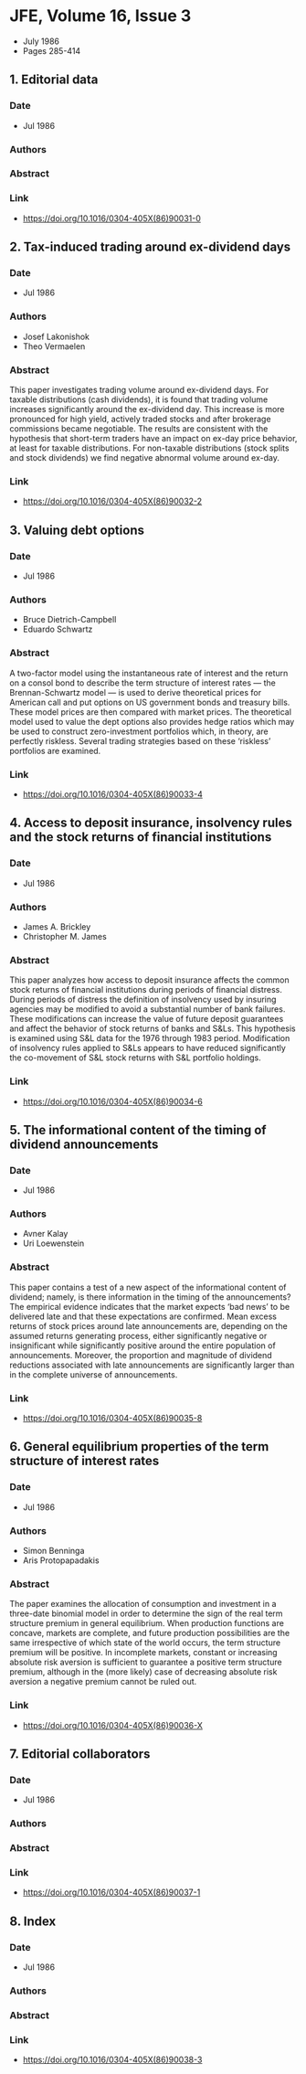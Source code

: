 # JFE, Volume 16, Issue 3
- July 1986
- Pages 285-414

## 1. Editorial data
### Date
- Jul 1986
### Authors
### Abstract

### Link
- https://doi.org/10.1016/0304-405X(86)90031-0

## 2. Tax-induced trading around ex-dividend days
### Date
- Jul 1986
### Authors
- Josef Lakonishok
- Theo Vermaelen
### Abstract
This paper investigates trading volume around ex-dividend days. For taxable distributions (cash dividends), it is found that trading volume increases significantly around the ex-dividend day. This increase is more pronounced for high yield, actively traded stocks and after brokerage commissions became negotiable. The results are consistent with the hypothesis that short-term traders have an impact on ex-day price behavior, at least for taxable distributions. For non-taxable distributions (stock splits and stock dividends) we find negative abnormal volume around ex-day.
### Link
- https://doi.org/10.1016/0304-405X(86)90032-2

## 3. Valuing debt options
### Date
- Jul 1986
### Authors
- Bruce Dietrich-Campbell
- Eduardo Schwartz
### Abstract
A two-factor model using the instantaneous rate of interest and the return on a consol bond to describe the term structure of interest rates — the Brennan-Schwartz model — is used to derive theoretical prices for American call and put options on US government bonds and treasury bills. These model prices are then compared with market prices. The theoretical model used to value the dept options also provides hedge ratios which may be used to construct zero-investment portfolios which, in theory, are perfectly riskless. Several trading strategies based on these ‘riskless’ portfolios are examined.
### Link
- https://doi.org/10.1016/0304-405X(86)90033-4

## 4. Access to deposit insurance, insolvency rules and the stock returns of financial institutions
### Date
- Jul 1986
### Authors
- James A. Brickley
- Christopher M. James
### Abstract
This paper analyzes how access to deposit insurance affects the common stock returns of financial institutions during periods of financial distress. During periods of distress the definition of insolvency used by insuring agencies may be modified to avoid a substantial number of bank failures. These modifications can increase the value of future deposit guarantees and affect the behavior of stock returns of banks and S&Ls. This hypothesis is examined using S&L data for the 1976 through 1983 period. Modification of insolvency rules applied to S&Ls appears to have reduced significantly the co-movement of S&L stock returns with S&L portfolio holdings.
### Link
- https://doi.org/10.1016/0304-405X(86)90034-6

## 5. The informational content of the timing of dividend announcements
### Date
- Jul 1986
### Authors
- Avner Kalay
- Uri Loewenstein
### Abstract
This paper contains a test of a new aspect of the informational content of dividend; namely, is there information in the timing of the announcements? The empirical evidence indicates that the market expects ‘bad news’ to be delivered late and that these expectations are confirmed. Mean excess returns of stock prices around late announcements are, depending on the assumed returns generating process, either significantly negative or insignificant while significantly positive around the entire population of announcements. Moreover, the proportion and magnitude of dividend reductions associated with late announcements are significantly larger than in the complete universe of announcements.
### Link
- https://doi.org/10.1016/0304-405X(86)90035-8

## 6. General equilibrium properties of the term structure of interest rates
### Date
- Jul 1986
### Authors
- Simon Benninga
- Aris Protopapadakis
### Abstract
The paper examines the allocation of consumption and investment in a three-date binomial model in order to determine the sign of the real term structure premium in general equilibrium. When production functions are concave, markets are complete, and future production possibilities are the same irrespective of which state of the world occurs, the term structure premium will be positive. In incomplete markets, constant or increasing absolute risk aversion is sufficient to guarantee a positive term structure premium, although in the (more likely) case of decreasing absolute risk aversion a negative premium cannot be ruled out.
### Link
- https://doi.org/10.1016/0304-405X(86)90036-X

## 7. Editorial collaborators
### Date
- Jul 1986
### Authors
### Abstract

### Link
- https://doi.org/10.1016/0304-405X(86)90037-1

## 8. Index
### Date
- Jul 1986
### Authors
### Abstract

### Link
- https://doi.org/10.1016/0304-405X(86)90038-3

